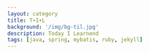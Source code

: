 ```yaml
---
layout: category
title: T∙I∙L
background: '/img/bg-til.jpg'
description: Today I Learnend
tags: [java, spring, mybatis, ruby, jekyll]
---
```

